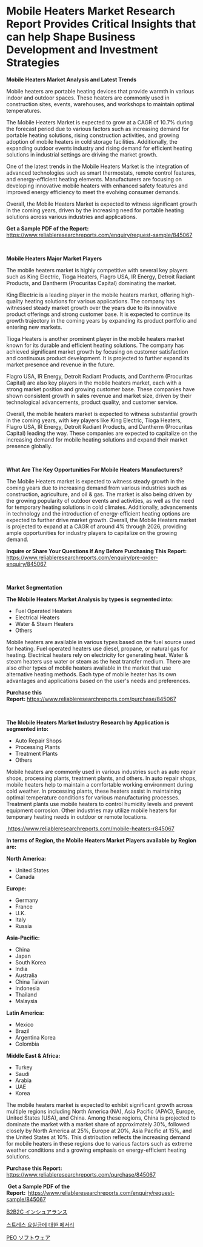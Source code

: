 <p><h1>Mobile Heaters Market Research Report Provides Critical Insights that can help Shape Business Development and Investment Strategies</h1></p><p><strong>Mobile Heaters Market Analysis and Latest Trends</strong></p>
<p><p>Mobile heaters are portable heating devices that provide warmth in various indoor and outdoor spaces. These heaters are commonly used in construction sites, events, warehouses, and workshops to maintain optimal temperatures.</p><p>The Mobile Heaters Market is expected to grow at a CAGR of 10.7% during the forecast period due to various factors such as increasing demand for portable heating solutions, rising construction activities, and growing adoption of mobile heaters in cold storage facilities. Additionally, the expanding outdoor events industry and rising demand for efficient heating solutions in industrial settings are driving the market growth.</p><p>One of the latest trends in the Mobile Heaters Market is the integration of advanced technologies such as smart thermostats, remote control features, and energy-efficient heating elements. Manufacturers are focusing on developing innovative mobile heaters with enhanced safety features and improved energy efficiency to meet the evolving consumer demands.</p><p>Overall, the Mobile Heaters Market is expected to witness significant growth in the coming years, driven by the increasing need for portable heating solutions across various industries and applications.</p></p>
<p><strong>Get a Sample PDF of the Report:&nbsp;</strong> <a href="https://www.reliableresearchreports.com/enquiry/request-sample/845067">https://www.reliableresearchreports.com/enquiry/request-sample/845067</a></p>
<p>&nbsp;</p>
<p><strong>Mobile Heaters Major Market Players</strong></p>
<p><p>The mobile heaters market is highly competitive with several key players such as King Electric, Tioga Heaters, Flagro USA, IR Energy, Detroit Radiant Products, and Dantherm (Procuritas Capital) dominating the market. </p><p>King Electric is a leading player in the mobile heaters market, offering high-quality heating solutions for various applications. The company has witnessed steady market growth over the years due to its innovative product offerings and strong customer base. It is expected to continue its growth trajectory in the coming years by expanding its product portfolio and entering new markets.</p><p>Tioga Heaters is another prominent player in the mobile heaters market known for its durable and efficient heating solutions. The company has achieved significant market growth by focusing on customer satisfaction and continuous product development. It is projected to further expand its market presence and revenue in the future.</p><p>Flagro USA, IR Energy, Detroit Radiant Products, and Dantherm (Procuritas Capital) are also key players in the mobile heaters market, each with a strong market position and growing customer base. These companies have shown consistent growth in sales revenue and market size, driven by their technological advancements, product quality, and customer service.</p><p>Overall, the mobile heaters market is expected to witness substantial growth in the coming years, with key players like King Electric, Tioga Heaters, Flagro USA, IR Energy, Detroit Radiant Products, and Dantherm (Procuritas Capital) leading the way. These companies are expected to capitalize on the increasing demand for mobile heating solutions and expand their market presence globally.</p></p>
<p>&nbsp;</p>
<p><strong>What Are The Key Opportunities For Mobile Heaters Manufacturers?</strong></p>
<p><p>The Mobile Heaters market is expected to witness steady growth in the coming years due to increasing demand from various industries such as construction, agriculture, and oil & gas. The market is also being driven by the growing popularity of outdoor events and activities, as well as the need for temporary heating solutions in cold climates. Additionally, advancements in technology and the introduction of energy-efficient heating options are expected to further drive market growth. Overall, the Mobile Heaters market is projected to expand at a CAGR of around 4% through 2026, providing ample opportunities for industry players to capitalize on the growing demand.</p></p>
<p><strong>Inquire or Share Your Questions If Any Before Purchasing This Report:</strong> <a href="https://www.reliableresearchreports.com/enquiry/pre-order-enquiry/845067">https://www.reliableresearchreports.com/enquiry/pre-order-enquiry/845067</a></p>
<p>&nbsp;</p>
<p><strong>Market Segmentation</strong></p>
<p><strong>The Mobile Heaters Market Analysis by types is segmented into:</strong></p>
<p><ul><li>Fuel Operated Heaters</li><li>Electrical Heaters</li><li>Water & Steam Heaters</li><li>Others</li></ul></p>
<p><p>Mobile heaters are available in various types based on the fuel source used for heating. Fuel operated heaters use diesel, propane, or natural gas for heating. Electrical heaters rely on electricity for generating heat. Water & steam heaters use water or steam as the heat transfer medium. There are also other types of mobile heaters available in the market that use alternative heating methods. Each type of mobile heater has its own advantages and applications based on the user's needs and preferences.</p></p>
<p><strong>Purchase this Report:&nbsp;</strong><a href="https://www.reliableresearchreports.com/purchase/845067">https://www.reliableresearchreports.com/purchase/845067</a></p>
<p>&nbsp;</p>
<p><strong>The Mobile Heaters Market Industry Research by Application is segmented into:</strong></p>
<p><ul><li>Auto Repair Shops</li><li>Processing Plants</li><li>Treatment Plants</li><li>Others</li></ul></p>
<p><p>Mobile heaters are commonly used in various industries such as auto repair shops, processing plants, treatment plants, and others. In auto repair shops, mobile heaters help to maintain a comfortable working environment during cold weather. In processing plants, these heaters assist in maintaining optimal temperature conditions for various manufacturing processes. Treatment plants use mobile heaters to control humidity levels and prevent equipment corrosion. Other industries may utilize mobile heaters for temporary heating needs in outdoor or remote locations.</p></p>
<p><a href="https://www.reliableresearchreports.com/mobile-heaters-r845067">&nbsp;https://www.reliableresearchreports.com/mobile-heaters-r845067</a></p>
<p><strong>In terms of Region, the Mobile Heaters Market Players available by Region are:</strong></p>
<p>
    <p> <strong> North America: </strong>
        <ul>
            <li>United States</li>
            <li>Canada</li>
        </ul>
        </p> 
    <p> <strong> Europe: </strong>
        <ul>
            <li>Germany</li>
            <li>France</li>
            <li>U.K.</li>
            <li>Italy</li>
            <li>Russia</li>
        </ul>
        </p> 
    <p> <strong> Asia-Pacific: </strong>
        <ul>
            <li>China</li>
            <li>Japan</li>
            <li>South Korea</li>
            <li>India</li>
            <li>Australia</li>
            <li>China Taiwan</li>
            <li>Indonesia</li>
            <li>Thailand</li>
            <li>Malaysia</li>
        </ul>
        </p> 
    <p> <strong> Latin America: </strong>
        <ul>
            <li>Mexico</li>
            <li>Brazil</li>
            <li>Argentina Korea</li>
            <li>Colombia</li>
        </ul>
        </p> 
    <p> <strong> Middle East & Africa: </strong>
        <ul>
            <li>Turkey</li>
            <li>Saudi</li>
            <li>Arabia</li>
            <li>UAE</li>
            <li>Korea</li>
        </ul>
    </p>
    </p>
<p><p>The mobile heaters market is expected to exhibit significant growth across multiple regions including North America (NA), Asia Pacific (APAC), Europe, United States (USA), and China. Among these regions, China is projected to dominate the market with a market share of approximately 30%, followed closely by North America at 25%, Europe at 20%, Asia Pacific at 15%, and the United States at 10%. This distribution reflects the increasing demand for mobile heaters in these regions due to various factors such as extreme weather conditions and a growing emphasis on energy-efficient heating solutions.</p></p>
<p><strong>Purchase this Report: </strong><a href="https://www.reliableresearchreports.com/purchase/845067">https://www.reliableresearchreports.com/purchase/845067</a></p>
<p>&nbsp;<strong>Get a Sample PDF of the Report:&nbsp;&nbsp;</strong><a href="https://www.reliableresearchreports.com/enquiry/request-sample/845067">https://www.reliableresearchreports.com/enquiry/request-sample/845067</a></p>
<p><strong></strong></p>
<p><p><a href="https://medium.com/@samirmayert28/b2b2c%E4%BF%9D%E9%99%BA%E5%B8%82%E5%A0%B4%E8%A6%8F%E6%A8%A1-cagr-%E3%83%88%E3%83%AC%E3%83%B3%E3%83%892024%E5%B9%B4%E3%81%8B%E3%82%892030%E5%B9%B4-14e643391d6f">B2B2C インシュアランス</a></p><p><a href="https://medium.com/@allisonkreiger/%EC%8A%A4%ED%8A%B8%EB%A0%88%EC%8A%A4-%EB%B0%A9%EA%B4%91%EB%AC%B4%EB%A0%A5%EC%A6%9D%EC%9D%84-%EC%9C%84%ED%95%9C-%EC%A0%95%EA%B4%80-%EC%8B%9C%EC%9E%A5-%ED%86%B5%EC%B0%B0-%EC%8B%9C%EC%9E%A5-%EB%8F%99%ED%96%A5-%EC%84%B1%EC%9E%A5-2024%EB%85%84%EB%B6%80%ED%84%B0-2031%EB%85%84%EA%B9%8C%EC%A7%80%EC%9D%98-%EC%98%88%EC%83%81-31649007585e">스트레스 요실금에 대한 페서리</a></p><p><a href="https://medium.com/@lawrencewatkins654/peo%E3%82%BD%E3%83%95%E3%83%88%E3%82%A6%E3%82%A7%E3%82%A2%E5%B8%82%E5%A0%B4%E3%81%AE%E8%A6%8F%E6%A8%A1%E3%81%A8%E5%B8%82%E5%A0%B4%E5%8B%95%E5%90%91-%E5%AE%8C%E5%85%A8%E3%81%AA%E6%A5%AD%E7%95%8C%E6%A6%82%E8%A6%81-2024%E5%B9%B4%E3%81%8B%E3%82%892031%E5%B9%B4%E3%81%BE%E3%81%A7-fe4a90177d62">PEO ソフトウェア</a></p></p>